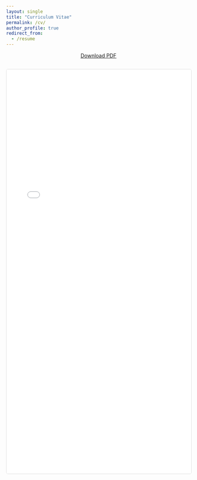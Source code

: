 ```yaml
---
layout: single
title: "Curriculum Vitae"
permalink: /cv/
author_profile: true
redirect_from:
  - /resume
---
```


<div style="text-align: center; margin-bottom: 2em;">
  <a href="/files/matt_mcmanus_pristine_v2_1page.pdf" class="btn btn--primary" target="_blank">
    <i class="fas fa-download"></i> Download PDF
  </a>
</div>

<div id="embedded-resume" style="width: 100%; height: 1100px; border: 1px solid #ddd; border-radius: 5px; overflow: hidden;">
  <iframe src="/files/matt_mcmanus_pristine_v2_1page.pdf"
          style="width: 100%; height: 100%; border: none;"
          title="Matt McManus Resume">
    <p>Your browser does not support embedded PDFs.
       <a href="/files/matt_mcmanus_pristine_v2_1page.pdf">Download the resume</a> to view it.</p>
  </iframe>
</div>

<style>
@media (max-width: 768px) {
  #embedded-resume {
    height: 800px;
  }
}
</style>
